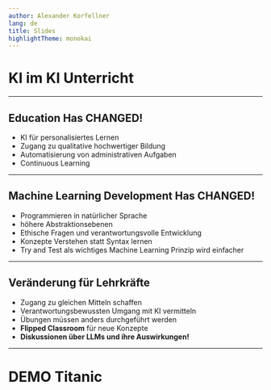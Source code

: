 ```yaml
---
author: Alexander Korfellner
lang: de
title: Slides
highlightTheme: monokai
---
```


# KI im KI Unterricht

---

## Education Has CHANGED!

- KI für personalisiertes Lernen
- Zugang zu qualitative hochwertiger Bildung
- Automatisierung von administrativen Aufgaben
- Continuous Learning

----

## Machine Learning Development Has CHANGED!

- Programmieren in natürlicher Sprache
- höhere Abstraktionsebenen
- Ethische Fragen und verantwortungsvolle Entwicklung
- Konzepte Verstehen statt Syntax lernen
- Try and Test als wichtiges Machine Learning Prinzip wird einfacher

----

## Veränderung für Lehrkräfte

- Zugang zu gleichen Mitteln schaffen
- Verantwortungsbewussten Umgang mit KI vermitteln
- Übungen müssen anders durchgeführt werden
- **Flipped Classroom** für neue Konzepte
- **Diskussionen über LLMs und ihre Auswirkungen!**

---

# DEMO Titanic